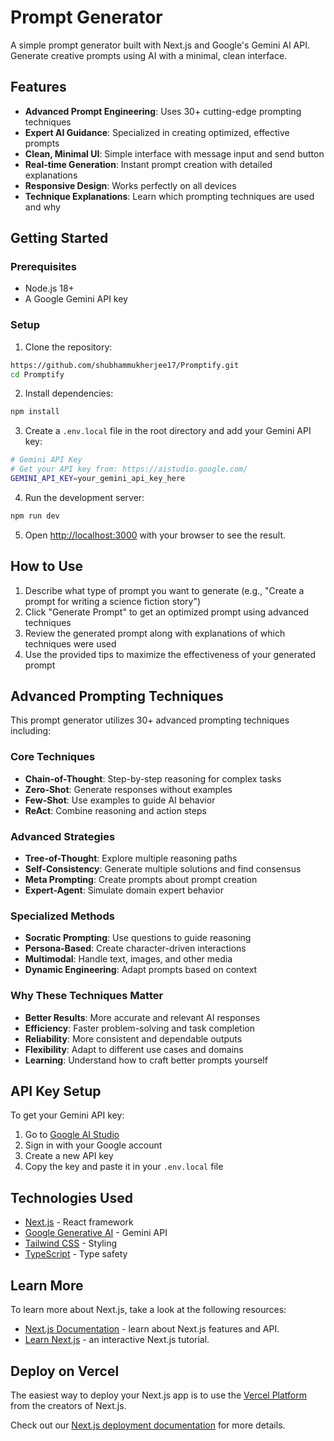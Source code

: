 # Prompt Generator

A simple prompt generator built with Next.js and Google's Gemini AI API. Generate creative prompts using AI with a minimal, clean interface.

## Features

- **Advanced Prompt Engineering**: Uses 30+ cutting-edge prompting techniques
- **Expert AI Guidance**: Specialized in creating optimized, effective prompts
- **Clean, Minimal UI**: Simple interface with message input and send button
- **Real-time Generation**: Instant prompt creation with detailed explanations
- **Responsive Design**: Works perfectly on all devices
- **Technique Explanations**: Learn which prompting techniques are used and why

## Getting Started

### Prerequisites

- Node.js 18+ 
- A Google Gemini API key

### Setup

1. Clone the repository:
```bash
https://github.com/shubhammukherjee17/Promptify.git
cd Promptify
```

2. Install dependencies:
```bash
npm install
```

3. Create a `.env.local` file in the root directory and add your Gemini API key:
```bash
# Gemini API Key
# Get your API key from: https://aistudio.google.com/
GEMINI_API_KEY=your_gemini_api_key_here
```

4. Run the development server:
```bash
npm run dev
```

5. Open [http://localhost:3000](http://localhost:3000) with your browser to see the result.

## How to Use

1. Describe what type of prompt you want to generate (e.g., "Create a prompt for writing a science fiction story")
2. Click "Generate Prompt" to get an optimized prompt using advanced techniques
3. Review the generated prompt along with explanations of which techniques were used
4. Use the provided tips to maximize the effectiveness of your generated prompt

## Advanced Prompting Techniques

This prompt generator utilizes 30+ advanced prompting techniques including:

### Core Techniques
- **Chain-of-Thought**: Step-by-step reasoning for complex tasks
- **Zero-Shot**: Generate responses without examples
- **Few-Shot**: Use examples to guide AI behavior
- **ReAct**: Combine reasoning and action steps

### Advanced Strategies
- **Tree-of-Thought**: Explore multiple reasoning paths
- **Self-Consistency**: Generate multiple solutions and find consensus
- **Meta Prompting**: Create prompts about prompt creation
- **Expert-Agent**: Simulate domain expert behavior

### Specialized Methods
- **Socratic Prompting**: Use questions to guide reasoning
- **Persona-Based**: Create character-driven interactions
- **Multimodal**: Handle text, images, and other media
- **Dynamic Engineering**: Adapt prompts based on context

### Why These Techniques Matter
- **Better Results**: More accurate and relevant AI responses
- **Efficiency**: Faster problem-solving and task completion
- **Reliability**: More consistent and dependable outputs
- **Flexibility**: Adapt to different use cases and domains
- **Learning**: Understand how to craft better prompts yourself

## API Key Setup

To get your Gemini API key:

1. Go to [Google AI Studio](https://aistudio.google.com/app/apikey)
2. Sign in with your Google account
3. Create a new API key
4. Copy the key and paste it in your `.env.local` file

## Technologies Used

- [Next.js](https://nextjs.org/) - React framework
- [Google Generative AI](https://ai.google.dev/) - Gemini API
- [Tailwind CSS](https://tailwindcss.com/) - Styling
- [TypeScript](https://www.typescriptlang.org/) - Type safety

## Learn More

To learn more about Next.js, take a look at the following resources:

- [Next.js Documentation](https://nextjs.org/docs) - learn about Next.js features and API.
- [Learn Next.js](https://nextjs.org/learn) - an interactive Next.js tutorial.

## Deploy on Vercel

The easiest way to deploy your Next.js app is to use the [Vercel Platform](https://vercel.com/new?utm_medium=default-template&filter=next.js&utm_source=create-next-app&utm_campaign=create-next-app-readme) from the creators of Next.js.

Check out our [Next.js deployment documentation](https://nextjs.org/docs/app/building-your-application/deploying) for more details.
